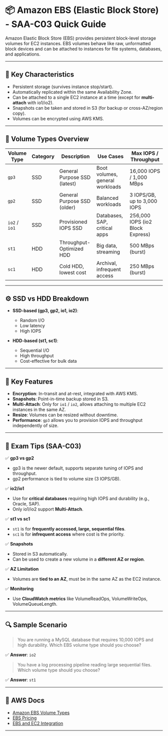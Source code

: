 # 📦 Amazon EBS (Elastic Block Store) - SAA-C03 Quick Guide

Amazon Elastic Block Store (EBS) provides persistent block-level storage volumes for EC2 instances. EBS volumes behave like raw, unformatted block devices and can be attached to instances for file systems, databases, and applications.

---

## 🔹 Key Characteristics

- Persistent storage (survives instance stop/start).
- Automatically replicated within the same Availability Zone.
- Can be attached to a single EC2 instance at a time (except for **multi-attach** with io1/io2).
- Snapshots can be taken and stored in S3 (for backup or cross-AZ/region copy).
- Volumes can be encrypted using AWS KMS.

---

## 🔸 Volume Types Overview

| Volume Type | Category | Description | Use Cases | Max IOPS / Throughput |
|-------------|----------|-------------|-----------|------------------------|
| `gp3`       | SSD      | General Purpose SSD (latest) | Boot volumes, general workloads | 16,000 IOPS / 1,000 MBps |
| `gp2`       | SSD      | General Purpose SSD (older)  | Balanced workloads     | 3 IOPS/GB, up to 3,000 IOPS |
| `io2` / `io1` | SSD    | Provisioned IOPS SSD          | Databases, SAP, critical apps | 256,000 IOPS (io2 Block Express) |
| `st1`       | HDD      | Throughput-Optimized HDD      | Big data, streaming     | 500 MBps (burst) |
| `sc1`       | HDD      | Cold HDD, lowest cost         | Archival, infrequent access | 250 MBps (burst) |

---

## ⚙️ SSD vs HDD Breakdown

- **SSD-based (gp3, gp2, io1, io2)**:
  - Random I/O
  - Low latency
  - High IOPS

- **HDD-based (st1, sc1)**:
  - Sequential I/O
  - High throughput
  - Cost-effective for bulk data

---

## 📌 Key Features

- **Encryption**: In-transit and at-rest, integrated with AWS KMS.
- **Snapshots**: Point-in-time backup stored in S3.
- **Multi-Attach**: Only for `io1` / `io2`, allows attaching to multiple EC2 instances in the same AZ.
- **Resize**: Volumes can be resized without downtime.
- **Performance**: `gp3` allows you to provision IOPS and throughput independently of size.

---

## 🧠 Exam Tips (SAA-C03)

✅ **gp3 vs gp2**  
- gp3 is the newer default, supports separate tuning of IOPS and throughput.  
- gp2 performance is tied to volume size (3 IOPS/GB).

✅ **io2/io1**  
- Use for **critical databases** requiring high IOPS and durability (e.g., Oracle, SAP).
- Only io1/io2 support **Multi-Attach**.

✅ **st1 vs sc1**  
- `st1` is for **frequently accessed, large, sequential files**.  
- `sc1` is for **infrequent access** where cost is the priority.

✅ **Snapshots**  
- Stored in S3 automatically.
- Can be used to create a new volume in a **different AZ or region**.

✅ **AZ Limitation**  
- Volumes are **tied to an AZ**, must be in the same AZ as the EC2 instance.

✅ **Monitoring**  
- Use **CloudWatch metrics** like VolumeReadOps, VolumeWriteOps, VolumeQueueLength.

---

## 🔍 Sample Scenario

> You are running a MySQL database that requires 10,000 IOPS and high durability. Which EBS volume type should you choose?

✅ **Answer**: `io2`

> You have a log processing pipeline reading large sequential files. Which volume type should you choose?

✅ **Answer**: `st1`

---

## 📘 AWS Docs

- [Amazon EBS Volume Types](https://docs.aws.amazon.com/ebs/latest/userguide/ebs-volume-types.html)
- [EBS Pricing](https://aws.amazon.com/ebs/pricing/)
- [EBS and EC2 Integration](https://docs.aws.amazon.com/AWSEC2/latest/UserGuide/AmazonEBS.html)

---

